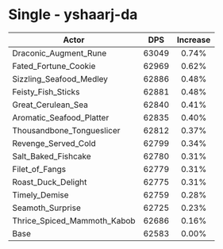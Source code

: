 # Single - yshaarj-da
| Actor | DPS | Increase |
|---|:---:|:---:|
|Draconic_Augment_Rune|63049|0.74%|
|Fated_Fortune_Cookie|62969|0.62%|
|Sizzling_Seafood_Medley|62886|0.48%|
|Feisty_Fish_Sticks|62881|0.48%|
|Great_Cerulean_Sea|62840|0.41%|
|Aromatic_Seafood_Platter|62835|0.40%|
|Thousandbone_Tongueslicer|62812|0.37%|
|Revenge_Served_Cold|62799|0.34%|
|Salt_Baked_Fishcake|62780|0.31%|
|Filet_of_Fangs|62779|0.31%|
|Roast_Duck_Delight|62775|0.31%|
|Timely_Demise|62759|0.28%|
|Seamoth_Surprise|62725|0.23%|
|Thrice_Spiced_Mammoth_Kabob|62686|0.16%|
|Base|62583|0.00%|

